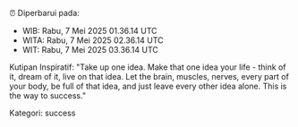 ⏰ Diperbarui pada:
- WIB: Rabu, 7 Mei 2025 01.36.14 UTC
- WITA: Rabu, 7 Mei 2025 02.36.14 UTC
- WIT: Rabu, 7 Mei 2025 03.36.14 UTC

Kutipan Inspiratif:
"Take up one idea. Make that one idea your life - think of it, dream of it, live on that idea. Let the brain, muscles, nerves, every part of your body, be full of that idea, and just leave every other idea alone. This is the way to success."


Kategori: success

